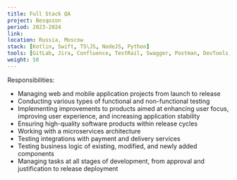 ```yaml
---
title: Full Stack QA
project: Besqozon
period: 2023-2024
link: 
location: Russia, Moscow
stack: [Kotlin, Swift, TS\JS, NodeJS, Python]
tools: [GitLab, Jira, Confluence, TestRail, Swagger, Postman, DevTools, Android Studio (Logcat), Charles proxy, Sentry, RabbitMQ, Kibana, Docker]
weight: 50
---
```


Responsibilities:

- Managing web and mobile application projects from launch to release
- Conducting various types of functional and non-functional testing
- Implementing improvements to products aimed at enhancing user focus, improving user experience, and increasing application stability
- Ensuring high-quality software products within release cycles
- Working with a microservices architecture
- Testing integrations with payment and delivery services
- Testing business logic of existing, modified, and newly added components
- Managing tasks at all stages of development, from approval and justification to release deployment